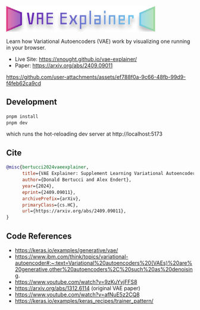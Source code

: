 <img src="public/logo.svg"  width="400"/>

Learn how Variational Autoencoders (VAE) work by visualizing one running in your browser. 

- Live Site: https://xnought.github.io/vae-explainer/
- Paper: https://arxiv.org/abs/2409.09011


https://github.com/user-attachments/assets/ef788f0a-9c66-48fb-99d9-f4feb62ca9cd



## Development

```bash
pnpm install
pnpm dev
```
which runs the hot-reloading dev server at http://localhost:5173

## Cite

```bibtex
@misc{bertucci2024vaeexplainer,
      title={VAE Explainer: Supplement Learning Variational Autoencoders with Interactive Visualization}, 
      author={Donald Bertucci and Alex Endert},
      year={2024},
      eprint={2409.09011},
      archivePrefix={arXiv},
      primaryClass={cs.HC},
      url={https://arxiv.org/abs/2409.09011}, 
}
```

## Code References

- https://keras.io/examples/generative/vae/
- https://www.ibm.com/think/topics/variational-autoencoder#:~:text=Variational%20autoencoders%20(VAEs)%20are%20generative,other%20autoencoders%2C%20such%20as%20denoising.
- https://www.youtube.com/watch?v=9zKuYvjFFS8
- https://arxiv.org/abs/1312.6114 (original VAE paper)
- https://www.youtube.com/watch?v=afNuE5z2CQ8
- https://keras.io/examples/keras_recipes/trainer_pattern/
